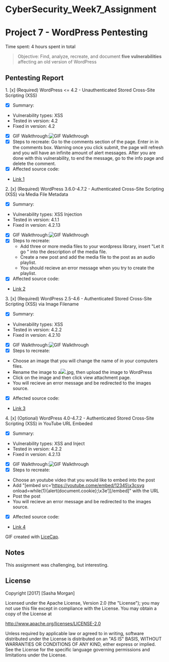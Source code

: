 # CyberSecurity_Week7_Assignment

# Project 7 - WordPress Pentesting

Time spent: 4 hours spent in total

> Objective: Find, analyze, recreate, and document **five vulnerabilities** affecting an old version of WordPress

## Pentesting Report

1\. [x]  (Required) WordPress <= 4.2 - Unauthenticated Stored Cross-Site Scripting (XSS)
- [x] Summary: 
- Vulnerability types: XSS
- Tested in version: 4.2
- Fixed in version: 4.2
- [x] GIF Walkthrough:<img src='http://i.imgur.com/jeGAJgF.gif' title='GIF Walkthrough' width='' alt='GIF Walkthrough' /> 
- [x] Steps to recreate: Go to the comments section of the page.  Enter in <script>while(1){alert(document.cookie);}</script> in the comments box.  Warning once you click submit, the page will refresh and you will have an infinite amount of alert messages.  After you are done with this vulnerability, to end the message, go to the info page and delete the comment.
- [x] Affected source code:
- [Link 1](https://compsecurityconcepts.wordpress.com/tag/cross-site-scripting/)

2\. [x]  (Required) WordPress 3.6.0-4.7.2 - Authenticated Cross-Site Scripting (XSS) via Media File Metadata
- [x] Summary: 
- Vulnerability types: XSS Injection
- Tested in version: 4.1.1
- Fixed in version: 4.2.13
- [x] GIF Walkthrough:<img src='http://i.imgur.com/DfD3ETz.gif' title='GIF Walkthrough' width='' alt='GIF Walkthrough' /> 
- [x] Steps to recreate: 
    - Add three or more media files to your wordpress library, insert "Let it go <noscript/><script>alert(document.cookie);</script>" into the description of the media file.
    - Create a new post and add the media file to the post as an audio playlist.
    - You should recieve an error message when you try to create the playlist.
- [x] Affected source code:
- [Link 2](https://github.com/WordPress/WordPress/commit/28f838ca3ee205b6f39cd2bf23eb4e5f52796bd7)

3\. [x]  (Required) WordPress 2.5-4.6 - Authenticated Stored Cross-Site Scripting (XSS) via Image Filename
- [x] Summary: 
- Vulnerability types: XSS
- Tested in version: 4.2.2
- Fixed in version: 4.2.10

- [x] GIF Walkthrough:<img src='http://i.imgur.com/xoOxt4Y.gif' title='GIF Walkthrough' width='' alt='GIF Walkthrough' /> 
- [x] Steps to recreate: 
- Choose an image that you will change the name of in your computers files.
- Rename the image to a<img src=a onerror=alert(document.cookie)>.jpg, then upload the image to WordPress
- Click on the image and then click view attachment page.
- You will recieve an error message and be redirected to the images source.
- [x] Affected source code:
- [Link 3](https://github.com/WordPress/WordPress/commit/c9e60dab176635d4bfaaf431c0ea891e4726d6e0)

4\. [x]  (Optional) WordPress 4.0-4.7.2 - Authenticated Stored Cross-Site Scripting (XSS) in YouTube URL Embeded
- [x] Summary: 
- Vulnerability types: XSS and Inject
- Tested in version: 4.2.2
- Fixed in version: 4.2.13

- [x] GIF Walkthrough:<img src='http://i.imgur.com/mPknDdx.gif' title='GIF Walkthrough' width='' alt='GIF Walkthrough' /> 
- [x] Steps to recreate: 
- Choose an youtube video that you would like to embed into the post
- Add "[embed src=‘https://youtube.come/embed/12345\x3csvg onload=while(1){alert(document.cookie};\x3e’][/embed]" with the URL
- Post the post
- You will recieve an error message and be redirected to the images source.
- [x] Affected source code:
- [Link 4](https://github.com/WordPress/WordPress/commit/419c8d97ce8df7d5004ee0b566bc5e095f0a6ca8)



GIF created with [LiceCap](http://www.cockos.com/licecap/).

## Notes
This assignment was challenging, but interesting.

## License

Copyright [2017] [Sasha Morgan]

Licensed under the Apache License, Version 2.0 (the "License");
you may not use this file except in compliance with the License.
You may obtain a copy of the License at

http://www.apache.org/licenses/LICENSE-2.0

Unless required by applicable law or agreed to in writing, software
distributed under the License is distributed on an "AS IS" BASIS,
WITHOUT WARRANTIES OR CONDITIONS OF ANY KIND, either express or implied.
See the License for the specific language governing permissions and
limitations under the License.

